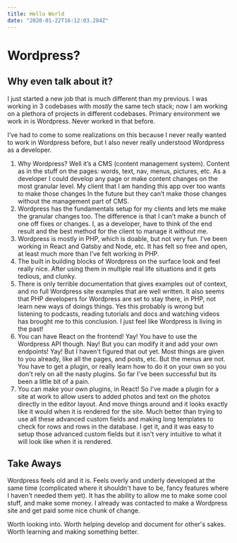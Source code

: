 ```yaml
---
title: Hello World
date: "2020-01-22T16:12:03.284Z"
---
```


# Wordpress?

## Why even talk about it?

I just started a new job that is much different than my previous. I was working in 3 codebases with *mostly* the same tech stack; now I am working on a plethora of projects in different codebases. Primary environment we work in is Wordpress. Never worked in that before.

I’ve had to come to some realizations on this because I never really wanted to work in Wordpress before, but I also never really understood Wordpress as a developer.

1. Why Wordpress? Well it’s a CMS (content management system). Content as in the stuff on the pages: words, text, nav, menus, pictures, etc. As a developer I could develop any page or make content changes on the most granular level. My client that I am handing this app over too wants to make those changes In the future but they can’t make those changes without the management part of CMS.
2. Wordpress has the fundamentals setup for my clients and lets me make the granular changes too. The difference is that I can’t make a bunch of one off fixes or changes. I, as a developer, have to think of the end result and the best method for the client to manage it without me.
3. Wordpress is mostly in PHP, which is doable, but not very fun. I’ve been working in React and Gatsby and Node, etc. It has felt so free and open, at least much more than I’ve felt working in PHP.
4. The built in building blocks of Wordpress  on the surface look and feel really nice. After using them in multiple real life situations and it gets tedious, and clunky.
5. There is only terrible documentation that gives examples out of context, and no full Wordpress site examples that are well written. It also seems that PHP developers for Wordpress are set to stay there, in PHP, not learn new ways of doings things. Yes this probably is wrong but listening to podcasts, reading tutorials and docs and watching videos has brought me to this conclusion. I just feel like Wordpress is living in the past!
6. You can have React on the frontend! Yay! You have to use the Wordpress API though. Nay! But you can modify it and add your own endpoints! Yay! But I haven't figured that out yet.
Most things are given to you already, like all the pages, and posts, etc. But the menus are not. You have to get a plugin, or really learn how to do it on your own so you don't rely on all the nasty plugins. So far I've been successful but its been a little bit of a pain.
7. You can make your own plugins, in React! So I've made a plugin for a site at work to allow users to added photos and text on the photos directly in the editor layout. And move things around and it looks exactly like it would when it is rendered for the site. Much better than trying to use all these advanced custom fields and making long templates to check for rows and rows in the database. I get it, and it was easy to setup those advanced custom fields but it isn't very intuitive to what it will look like when it is rendered.

## Take Aways

Wordpress feels old and it is. Feels overly and underly developed at the same time (complicated where it shouldn't have to be, fancy features where I haven't needed them yet). It has the ability to allow me to make some cool stuff, and make some money. I already was contacted to make a Wordpress site and get paid some nice chunk of change.

Worth looking into. Worth helping develop and document for other's sakes. Worth learning and making something better.